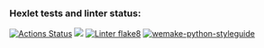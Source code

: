 ### Hexlet tests and linter status:
[![Actions Status](https://github.com/konstdimasik/python-project-lvl1/workflows/hexlet-check/badge.svg)](https://github.com/konstdimasik/python-project-lvl1/actions)
<a href="https://codeclimate.com/github/codeclimate/codeclimate/maintainability"><img src="https://api.codeclimate.com/v1/badges/a99a88d28ad37a79dbf6/maintainability" /></a>
[![Linter flake8](https://github.com/konstdimasik/python-project-lvl1/actions/workflows/lint.yml/badge.svg)](https://github.com/konstdimasik/python-project-lvl1/actions/workflows/lint.yml)
[![wemake-python-styleguide](https://img.shields.io/badge/style-wemake-000000.svg)](https://github.com/wemake-services/wemake-python-styleguide)
